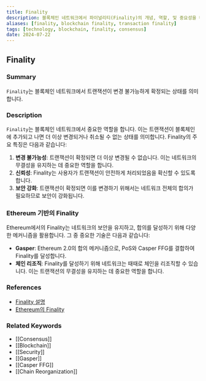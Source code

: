```yaml
---
title: Finality
description: 블록체인 네트워크에서 파이널리티(Finality)의 개념, 역할, 및 중요성을 다룹니다.
aliases: [finality, blockchain finality, transaction finality]
tags: [technology, blockchain, finality, consensus]
date: 2024-07-22
---
```


## Finality

### Summary

`Finality`는 블록체인 네트워크에서 트랜잭션이 변경 불가능하게 확정되는 상태를 의미합니다.

### Description

`Finality`는 블록체인 네트워크에서 중요한 역할을 합니다. 이는 트랜잭션이 블록체인에 추가되고 나면 더 이상 변경되거나 취소될 수 없는 상태를 의미합니다. Finality의 주요 특징은 다음과 같습니다:

1. **변경 불가능성**: 트랜잭션이 확정되면 더 이상 변경될 수 없습니다. 이는 네트워크의 무결성을 유지하는 데 중요한 역할을 합니다.
2. **신뢰성**: Finality는 사용자가 트랜잭션이 안전하게 처리되었음을 확신할 수 있도록 합니다.
3. **보안 강화**: 트랜잭션이 확정되면 이를 변경하기 위해서는 네트워크 전체의 합의가 필요하므로 보안이 강화됩니다.

### Ethereum 기반의 Finality

Ethereum에서의 Finality는 네트워크의 보안을 유지하고, 합의를 달성하기 위해 다양한 메커니즘을 활용합니다. 그 중 중요한 기술은 다음과 같습니다:

- **Gasper**: Ethereum 2.0의 합의 메커니즘으로, PoS와 Casper FFG를 결합하여 Finality를 달성합니다.
- **체인 리조직**: Finality를 달성하기 위해 네트워크는 때때로 체인을 리조직할 수 있습니다. 이는 트랜잭션의 무결성을 유지하는 데 중요한 역할을 합니다.

### References

- [Finality 설명](https://en.wikipedia.org/wiki/Finality)
- [Ethereum의 Finality](https://ethereum.org/en/glossary/#finality)

### Related Keywords

- [[Consensus]]
- [[Blockchain]]
- [[Security]]
- [[Gasper]]
- [[Casper FFG]]
- [[Chain Reorganization]]
